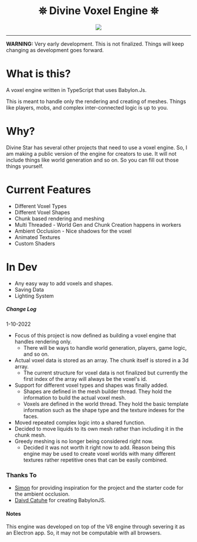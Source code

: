 <h1 align="center">
 ⛯ Divine Voxel Engine ⛯
</h1>

<p align="center">
<img src="https://divinestarapparel.com/wp-content/uploads/2021/02/logo-small.png"/>
</p>

---

**WARNING:**
Very early development. This is not finalized. Things will keep changing as development goes forward.

# What is this?

A voxel engine written in TypeScript that uses Babylon.Js.

This is meant to handle only the rendering and creating of meshes. Things like players, mobs, and complex inter-connected logic is up to you.

# Why?

Divine Star has several other projects that need to use a voxel engine. So, I am making a
public version of the engine for creators to use. It will not include things like world
generation and so on. So you can fill out those things yourself.

# Current Features

- Different Voxel Types
- Different Voxel Shapes
- Chunk based rendering and meshing
- Multi Threaded - World Gen and Chunk Creation happens in workers
- Ambient Occlusion - Nice shadows for the voxel
- Animated Textures
- Custom Shaders

# In Dev

- Any easy way to add voxels and shapes.
- Saving Data
- Lighting System

##### Change Log

1-10-2022 

- Focus of this project is now defined as building a voxel engine that handles rendering only.
  - There will be ways to handle world generation, players, game logic, and so on.
- Actual voxel data is stored as an array. The chunk itself is stored in a 3d array. 
  - The current structure for voxel data is not finalized but currently the first index of the array will always be the voxel's id.  
- Support for different voxel types and shapes was finally added.
  - Shapes are defined in the mesh builder thread. They hold the information to build the actual voxel mesh. 
  - Voxels are defined in the world thread. They hold the basic template information such as the shape type and the texture indexes for the faces.
- Moved repeated complex logic into a shared function. 
- Decided to move liquids to its own mesh rather than including it in the chunk mesh.
- Greedy meshing is no longer being considered right now. 
  - Decided it was not worth it right now to add. Reason being this engine may be used to create voxel worlds with many different textures rather repetitive ones that can be easily combined.

### Thanks To

- [Simon](https://twitter.com/iced_coffee_dev) for providing inspiration for the project and the starter code for the ambient occlusion.
- [Daivd Catuhe](https://www.linkedin.com/in/dcatuhe/) for creating BabylonJS.

#### Notes

This engine was developed on top of the V8 engine through severing it as an Electron app. So, it may not be computable with all browsers. 
